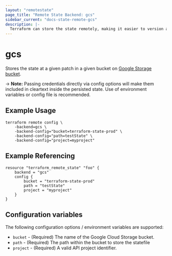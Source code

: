 ```yaml
---
layout: "remotestate"
page_title: "Remote State Backend: gcs"
sidebar_current: "docs-state-remote-gcs"
description: |-
  Terraform can store the state remotely, making it easier to version and work with in a team.
---
```


# gcs

Stores the state at a given patch in a given bucket on [Google Storage bucket](https://cloud.google.com/storage/docs/overview).

-> **Note:** Passing credentials directly via config options will
make them included in cleartext inside the persisted state.
Use of environment variables or config file is recommended.

## Example Usage

```
terraform remote config \
	-backend=gcs \
	-backend-config="bucket=terraform-state-prod" \
	-backend-config="path=testState" \
	-backend-config="project=myproject"
```

## Example Referencing

```
resource "terraform_remote_state" "foo" {
	backend = "gcs"
	config {
		bucket = "terraform-state-prod"
		path = "testState"
		project = "myproject"
	}
}
```

## Configuration variables

The following configuration options / environment variables are supported:

 * `bucket` - (Required) The name of the Google Cloud Storage bucket.
 * `path` - (Required) The path within the bucket to store the statefile
 * `project` - (Required) A valid API project identifier.

